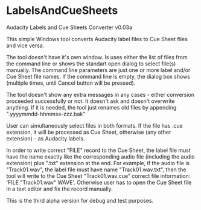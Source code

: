 # LabelsAndCueSheets
Audacity Labels and Cue Sheets Converter v0.03a


This simple Windows tool converts Audacity label files to Cue Sheet files and vice versa.

The tool doesn't have it's own window. Is uses either the list of files from the command line or shows the standart open dialog to select file(s) manually.
The command line parameters are just one or more label and/or Cue Sheet file names.
If the command line is empty, the dialog box shows (multiple times, until Cancel button will be pressed).

The tool doesn't show any extra messages in any cases - either conversion proceeded successfully or not.
It doesn't ask and doesn't overwrite anything. If it is needed, the tool just renames old files by appending ".yyyymmdd-hhmmss-zzz.bak"

User can simultaneously select files in both formats. If the file has .cue extension, it will be processed as Cue Sheet, otherwise (any other extension) - as Audacity labels.

In order to write correct "FILE" record to the Cue Sheet, the label file must have the name exactly like the corresponding audio file (including the audio extension) plus ".txt" extension at the end. For example, if the audio file is "Track01.wav", the label file must have name "Track01.wav.txt", then the tool will write to the Cue Sheet "Track01.wav.cue" correct file information: 
'FILE "Track01.wav" WAVE'. Otherwise user has to open the Cue Sheet file in a text editor and fix the record manually.


This is the third alpha version for debug and test purposes.
